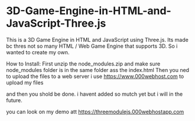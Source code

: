 # 3D-Game-Engine-in-HTML-and-JavaScript-Three.js

This is a 3D Game Engine in HTML and JavaScript using Three.js.
Its made bc thres not so many HTML / Web Game Engine that supports 3D.
So i wanted to create my own.

How to Install:
First unzip the node_modules.zip and make sure node_modules folder is in the same folder ass the index.html
Then you ned to upload the files to a web server i use https://www.000webhost.com to upload my files

and then you shold be done.
i havent added so mutch yet but i will in the future.

you can look on my demo att https://threemodulejs.000webhostapp.com
